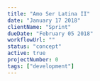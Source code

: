```yaml
---
title: "Amo Ser Latina II"
date: "January 17 2018"
clientName: "Sprint"
dueDate: "February 05 2018"
workflowUrl: ""
status: "concept"
active: true
projectNumber: 0
tags: ["development"]
---
```

